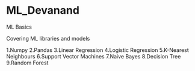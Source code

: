 # ML_Devanand
ML Basics

Covering ML libraries and models

1.Numpy
2.Pandas
3.Linear Regression
4.Logistic Regression
5.K-Nearest Neighbours
6.Support Vector Machines
7.Naive Bayes
8.Decision Tree
9.Random Forest

